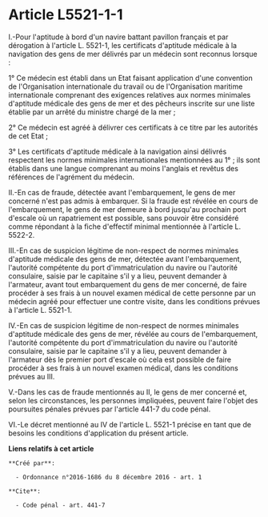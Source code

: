 # Article L5521-1-1

I.-Pour l'aptitude à bord d'un navire battant pavillon français et par  dérogation à l'article L. 5521-1, les certificats
d'aptitude médicale à  la navigation des gens de mer délivrés par un médecin sont reconnus  lorsque : 

1° Ce médecin est établi dans un Etat  faisant application d'une convention de l'Organisation internationale du  travail ou
de l'Organisation maritime internationale comprenant des  exigences relatives aux normes minimales d'aptitude médicale des
gens de  mer et des pêcheurs inscrite sur une liste établie par un arrêté du  ministre chargé de la mer ; 

2° Ce médecin est agréé à délivrer ces certificats à ce titre par les autorités de cet Etat ; 

3° Les certificats d'aptitude médicale à la navigation ainsi délivrés  respectent les normes minimales internationales
mentionnées au 1° ; ils  sont établis dans une langue comprenant au moins l'anglais et revêtus  des références de l'agrément
du médecin. 

II.-En  cas de fraude, détectée avant l'embarquement, le gens de mer concerné  n'est pas admis à embarquer. Si la fraude est
révélée en cours de  l'embarquement, le gens de mer demeure à bord jusqu'au prochain port  d'escale où un rapatriement est
possible, sans pouvoir être considéré  comme répondant à la fiche d'effectif minimal mentionnée à l'article L.  5522-2. 

III.-En cas de suspicion légitime de  non-respect de normes minimales d'aptitude médicale des gens de mer,  détectée avant
l'embarquement, l'autorité compétente du port  d'immatriculation du navire ou l'autorité consulaire, saisie par le  capitaine
s'il y a lieu, peuvent demander à l'armateur, avant tout  embarquement du gens de mer concerné, de faire procéder à ses frais
à un  nouvel examen médical de cette personne par un médecin agréé pour  effectuer une contre visite, dans les conditions
prévues à l'article L.  5521-1. 

IV.-En cas de suspicion légitime de  non-respect de normes minimales d'aptitude médicale des gens de mer,  révélée au cours
de l'embarquement, l'autorité compétente du port  d'immatriculation du navire ou l'autorité consulaire, saisie par le
capitaine s'il y a lieu, peuvent demander à l'armateur dès le premier  port d'escale où cela est possible de faire procéder à
ses frais à un  nouvel examen médical, dans les conditions prévues au III. 

V.-Dans les cas de fraude mentionnés au II, le gens de mer concerné et,  selon les circonstances, les personnes impliquées,
peuvent faire  l'objet des poursuites pénales prévues par l'article 441-7 du code  pénal. 

VI.-Le décret mentionné au IV de l'article  L. 5521-1 précise en tant que de besoins les conditions d'application  du présent
article.

**Liens relatifs à cet article**

	**Créé par**:

	  - Ordonnance n°2016-1686 du 8 décembre 2016 - art. 1

	**Cite**:

	  - Code pénal - art. 441-7

